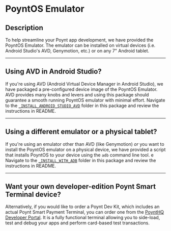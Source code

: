 # PoyntOS Emulator
## Description
To help streamline your Poynt app development, we have provided the PoyntOS Emulator. The emulator
can be installed on virtual devices (i.e. Android Studio's AVD, Genymotion, etc.) or on any 7"
Android tablet.

---

## Using AVD in Android Studio?
If you're using AVD (Android Virtual Device Manager in Android Studio), we have packaged a
pre-configured device image of the PoyntOS Emulator. AVD provides many knobs and levers and
using this package should guarantee a smooth running PoyntOS emulator with minimal effort. 
Navigate to the [`_INSTALL_ANDROID_STUDIO_AVD`](/_INSTALL_ANDROID_STUDIO_AVD) folder in this package
and review the instructions in README.

---

## Using a different emulator or a physical tablet?
If you're using an emulator other than AVD (like Genymotion) _or_ you want to install the PoyntOS
emulator on a physical device, we have provided a script that installs PoyntOS to your device using
the `adb` command line tool. e
Navigate to the [`_INSTALL_WITH_ADB`](/_INSTALL_WITH_ADB) folder in this package and review the instructions in 
README.

---

## Want your own developer-edition Poynt Smart Terminal device?
Alternatively, if you would like to order a Poynt Dev Kit, which includes an actual Poynt Smart Payment Terminal,
you can order one from the [PoyntHQ Developer Portal](https://poynt.net/devkits/order). It is a fully functional
terminal allowing you to side-load, test and debug your apps and perform card-based test transactions.
